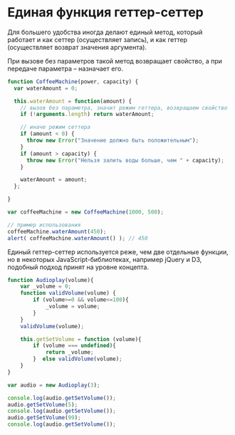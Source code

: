 # Единая функция геттер-сеттер

Для большего удобства иногда делают единый метод, который работает и как сеттер (осуществляет запись), и как геттер (осуществляет возврат значения аргумента).

При вызове без параметров такой метод возвращает свойство, а при передаче параметра – назначает его.

```jsx
function CoffeeMachine(power, capacity) {
  var waterAmount = 0;

  this.waterAmount = function(amount) {
    // вызов без параметра, значит режим геттера, возвращаем свойство
    if (!arguments.length) return waterAmount;

    // иначе режим сеттера
    if (amount < 0) {
      throw new Error("Значение должно быть положительным");
    }
    if (amount > capacity) {
      throw new Error("Нельзя залить воды больше, чем " + capacity);
    }

    waterAmount = amount;
  };

}

var coffeeMachine = new CoffeeMachine(1000, 500);

// пример использования
coffeeMachine.waterAmount(450);
alert( coffeeMachine.waterAmount() ); // 450
```

Единый геттер-сеттер используется реже, чем две отдельные функции, но в некоторых JavaScript-библиотеках, например jQuery и D3, подобный подход принят на уровне концепта.

```jsx
function Audioplay(volume){  
	var _volume = 0;  
	function validVolume(volume) {  
		if (volume>=0 && volume<=100){  
			_volume = volume;  
		}  
	}  
	validVolume(volume);  

	this.getSetVolume = function (volume){  
		if (volume === undefined){  
			return _volume;  
		}  else validVolume(volume);  
	}  
}  

var audio = new Audioplay(3);  

console.log(audio.getSetVolume());  
audio.getSetVolume(5);  
console.log(audio.getSetVolume());  
audio.getSetVolume(99);  
console.log(audio.getSetVolume());
```